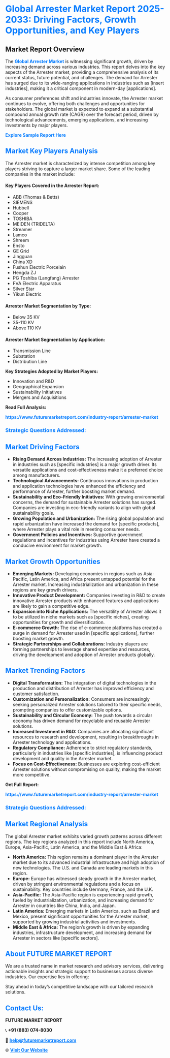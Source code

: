 <h1 style="color: #007BFF;">Global Arrester Market Report 2025-2033: Driving Factors, Growth Opportunities, and Key Players</h1>

<section id="overview">
<h2>Market Report Overview</h2>
<p>The <a href="https://www.futuremarketreport.com/industry-report/arrester-market" style="color: #007BFF; text-decoration: none;"><strong>Global Arrester Market</strong></a> is witnessing significant growth, driven by increasing demand across various industries. This report delves into the key aspects of the Arrester market, providing a comprehensive analysis of its current status, future potential, and challenges. The demand for Arrester has surged due to its wide-ranging applications in industries such as [insert industries], making it a critical component in modern-day [applications].</p>
<p>As consumer preferences shift and industries innovate, the Arrester market continues to evolve, offering both challenges and opportunities for stakeholders. The global market is expected to expand at a substantial compound annual growth rate (CAGR) over the forecast period, driven by technological advancements, emerging applications, and increasing investments by major players.</p>
</section>

<section id="overview">
<p><a href="https://www.futuremarketreport.com/request-sample/reportId=42110" style="color: #007BFF; text-decoration: none;"><strong>Explore Sample Report Here</strong></a></p>
</section>

<section id="key-players">
<h2 style="color: #007BFF;">Market Key Players Analysis</h2>
<p>The Arrester market is characterized by intense competition among key players striving to capture a larger market share. Some of the leading companies in the market include:</p>
<h4>Key Players Covered in the Arrester Report:</h4>
<ul><li>ABB (Thomas &amp; Betts)</li><li>SIEMENS</li><li>Hubbell</li><li>Cooper</li><li>TOSHIBA</li><li>MEIDEN (TRIDELTA)</li><li>Streamer</li><li>Lamco</li><li>Shreem</li><li>Ensto</li><li>GE Grid</li><li>Jingguan</li><li>China XD</li><li>Fushun Electric Porcelain</li><li>Hengda ZJ</li><li>PG Toshiba (Langfang) Arrester</li><li>FVA Electric Apparatus</li><li>Silver Star</li><li>Yikun Electric</li></ul>
<h4>Arrester Market Segmentation by Type:</h4>
<ul><li>Below 35 KV</li><li>35-110 KV</li><li>Above 110 KV</li></ul>

<h4>Arrester Market Segmentation by Application:</h4>
<ul><li>Transmission Line</li><li>Substation</li><li>Distribution Line</li></ul>
<p><strong>Key Strategies Adopted by Market Players:</strong></p>
<ul>
<li>Innovation and R&D</li>
<li>Geographical Expansion</li>
<li>Sustainability Initiatives</li>
<li>Mergers and Acquisitions</li>
</ul>
</section>

<section>
<p><strong>Read Full Analysis: </strong></p><a href="https://www.futuremarketreport.com/industry-report/arrester-market" style="color: #007BFF; text-decoration: none;"><strong>https://www.futuremarketreport.com/industry-report/arrester-market</strong></a>
<h3 style="color: #007BFF;">Strategic Questions Addressed:</h3>
</section>

<section id="driving-factors">
<h2 style="color: #007BFF;">Market Driving Factors</h2>
<ul>
<li><strong>Rising Demand Across Industries:</strong> The increasing adoption of Arrester in industries such as [specific industries] is a major growth driver. Its versatile applications and cost-effectiveness make it a preferred choice among manufacturers.</li>
<li><strong>Technological Advancements:</strong> Continuous innovations in production and application technologies have enhanced the efficiency and performance of Arrester, further boosting market demand.</li>
<li><strong>Sustainability and Eco-Friendly Initiatives:</strong> With growing environmental concerns, the demand for sustainable Arrester solutions has surged. Companies are investing in eco-friendly variants to align with global sustainability goals.</li>
<li><strong>Growing Population and Urbanization:</strong> The rising global population and rapid urbanization have increased the demand for [specific products], where Arrester plays a vital role in meeting consumer needs.</li>
<li><strong>Government Policies and Incentives:</strong> Supportive government regulations and incentives for industries using Arrester have created a conducive environment for market growth.</li>
</ul>
</section>

<section id="growth-opportunities">
<h2 style="color: #007BFF;">Market Growth Opportunities</h2>
<ul>
<li><strong>Emerging Markets:</strong> Developing economies in regions such as Asia-Pacific, Latin America, and Africa present untapped potential for the Arrester market. Increasing industrialization and urbanization in these regions are key growth drivers.</li>
<li><strong>Innovative Product Development:</strong> Companies investing in R&D to create innovative Arrester products with enhanced features and applications are likely to gain a competitive edge.</li>
<li><strong>Expansion into Niche Applications:</strong> The versatility of Arrester allows it to be utilized in niche markets such as [specific niches], creating opportunities for growth and diversification.</li>
<li><strong>E-commerce Growth:</strong> The rise of e-commerce platforms has created a surge in demand for Arrester used in [specific applications], further boosting market growth.</li>
<li><strong>Strategic Partnerships and Collaborations:</strong> Industry players are forming partnerships to leverage shared expertise and resources, driving the development and adoption of Arrester products globally.</li>
</ul>
</section>

<section id="trending-factors">
<h2 style="color: #007BFF;">Market Trending Factors</h2>
<ul>
<li><strong>Digital Transformation:</strong> The integration of digital technologies in the production and distribution of Arrester has improved efficiency and customer satisfaction.</li>
<li><strong>Customization and Personalization:</strong> Consumers are increasingly seeking personalized Arrester solutions tailored to their specific needs, prompting companies to offer customizable options.</li>
<li><strong>Sustainability and Circular Economy:</strong> The push towards a circular economy has driven demand for recyclable and reusable Arrester solutions.</li>
<li><strong>Increased Investment in R&D:</strong> Companies are allocating significant resources to research and development, resulting in breakthroughs in Arrester technology and applications.</li>
<li><strong>Regulatory Compliance:</strong> Adherence to strict regulatory standards, particularly in industries like [specific industries], is influencing product development and quality in the Arrester market.</li>
<li><strong>Focus on Cost-Effectiveness:</strong> Businesses are exploring cost-efficient Arrester solutions without compromising on quality, making the market more competitive.</li>
</ul>
</section>

<section>
<p><strong>Get Full Report: </strong></p><a href="https://www.futuremarketreport.com/industry-report/arrester-market" style="color: #007BFF; text-decoration: none;"><strong>https://www.futuremarketreport.com/industry-report/arrester-market</strong></a>
<h3 style="color: #007BFF;">Strategic Questions Addressed:</h3>
</section>


<section id="regional-analysis">
<h2 style="color: #007BFF;">Market Regional Analysis</h2>
<p>The global Arrester market exhibits varied growth patterns across different regions. The key regions analyzed in this report include North America, Europe, Asia-Pacific, Latin America, and the Middle East & Africa:</p>
<ul>
<li><strong>North America:</strong> This region remains a dominant player in the Arrester market due to its advanced industrial infrastructure and high adoption of new technologies. The U.S. and Canada are leading markets in this region.</li>
<li><strong>Europe:</strong> Europe has witnessed steady growth in the Arrester market, driven by stringent environmental regulations and a focus on sustainability. Key countries include Germany, France, and the U.K.</li>
<li><strong>Asia-Pacific:</strong> The Asia-Pacific region is experiencing rapid growth, fueled by industrialization, urbanization, and increasing demand for Arrester in countries like China, India, and Japan.</li>
<li><strong>Latin America:</strong> Emerging markets in Latin America, such as Brazil and Mexico, present significant opportunities for the Arrester market, supported by growing industrial activities and investments.</li>
<li><strong>Middle East & Africa:</strong> The region’s growth is driven by expanding industries, infrastructure development, and increasing demand for Arrester in sectors like [specific sectors].</li>
</ul>
</section>

<footer>
<h2 style="color: #007BFF;">About FUTURE MARKET REPORT</h2>
<p>We are a trusted name in market research and advisory services, delivering actionable insights and strategic support to businesses across diverse industries. Our expertise lies in offering:</p>

<p>Stay ahead in today’s competitive landscape with our tailored research solutions.</p>

<h2 style="color: #007BFF;">Contact Us:</h2>
<p><strong>FUTURE MARKET REPORT</strong></p>
<p>📞 <strong>+91 (883) 074-8030</strong></p>
<p>📧 <strong><a href="mailto:help@futuremarketreport.com" style="color: #007BFF;">help@futuremarketreport.com</a></strong></p>
<p>🌐 <strong><a href="https://www.futuremarketreport.com/" style="color: #007BFF;">Visit Our Website</a></strong></p>
</footer>